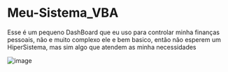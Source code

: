 # Meu-Sistema_VBA
 Esse é um pequeno DashBoard que eu uso para controlar minha finanças pessoais, não e muito complexo  ele e bem basico, então não esperem um HiperSistema, mas sim algo que atendem as minha necessidades

![image](https://user-images.githubusercontent.com/80895578/130534620-7cb3ee0c-38c9-4b7b-bbfa-c5ac2664e0f2.png)
